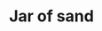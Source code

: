 ---
layout: item
title: Jar of sand
item-id: 12885
datatable: true
id: 12885
name: "Jar of sand"
members: true
lowalch: 0
highalch: 0
examine: "It's just a jar of sand."
monsters:
  - id: 963
    name: "Kalphite Queen"
    members: true
    combat_level: 333
    wiki_url: "https://oldschool.runescape.wiki/w/Kalphite_Queen#Crawling"
    drops:
      - quantity: "1"
        rarity: 0.0005
    image: "https://oldschool.runescape.wiki/images/thumb/5/57/Kalphite_Queen.png/290px-Kalphite_Queen.png?a4955"
---